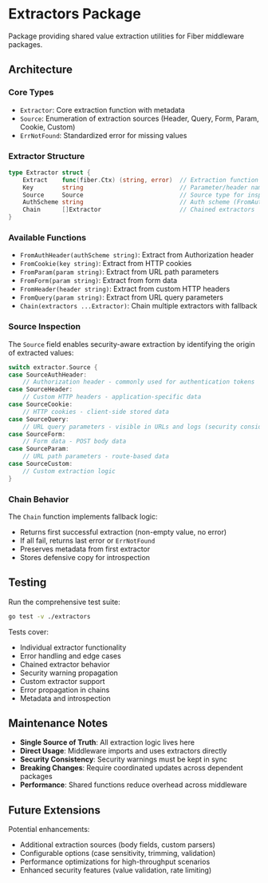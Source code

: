 # Extractors Package

Package providing shared value extraction utilities for Fiber middleware packages.

## Architecture

### Core Types

- `Extractor`: Core extraction function with metadata
- `Source`: Enumeration of extraction sources (Header, Query, Form, Param, Cookie, Custom)
- `ErrNotFound`: Standardized error for missing values

### Extractor Structure

```go
type Extractor struct {
    Extract    func(fiber.Ctx) (string, error)  // Extraction function
    Key        string                           // Parameter/header name
    Source     Source                           // Source type for inspection
    AuthScheme string                           // Auth scheme (FromAuthHeader)
    Chain      []Extractor                      // Chained extractors
}
```

### Available Functions

- `FromAuthHeader(authScheme string)`: Extract from Authorization header
- `FromCookie(key string)`: Extract from HTTP cookies
- `FromParam(param string)`: Extract from URL path parameters
- `FromForm(param string)`: Extract from form data
- `FromHeader(header string)`: Extract from custom HTTP headers
- `FromQuery(param string)`: Extract from URL query parameters
- `Chain(extractors ...Extractor)`: Chain multiple extractors with fallback

### Source Inspection

The `Source` field enables security-aware extraction by identifying the origin of extracted values:

```go
switch extractor.Source {
case SourceAuthHeader:
    // Authorization header - commonly used for authentication tokens
case SourceHeader:
    // Custom HTTP headers - application-specific data
case SourceCookie:
    // HTTP cookies - client-side stored data
case SourceQuery:
    // URL query parameters - visible in URLs and logs (security consideration)
case SourceForm:
    // Form data - POST body data
case SourceParam:
    // URL path parameters - route-based data
case SourceCustom:
    // Custom extraction logic
}
```

### Chain Behavior

The `Chain` function implements fallback logic:

- Returns first successful extraction (non-empty value, no error)
- If all fail, returns last error or `ErrNotFound`
- Preserves metadata from first extractor
- Stores defensive copy for introspection

## Testing

Run the comprehensive test suite:

```bash
go test -v ./extractors
```

Tests cover:

- Individual extractor functionality
- Error handling and edge cases
- Chained extractor behavior
- Security warning propagation
- Custom extractor support
- Error propagation in chains
- Metadata and introspection

## Maintenance Notes

- **Single Source of Truth**: All extraction logic lives here
- **Direct Usage**: Middleware imports and uses extractors directly
- **Security Consistency**: Security warnings must be kept in sync
- **Breaking Changes**: Require coordinated updates across dependent packages
- **Performance**: Shared functions reduce overhead across middleware

## Future Extensions

Potential enhancements:

- Additional extraction sources (body fields, custom parsers)
- Configurable options (case sensitivity, trimming, validation)
- Performance optimizations for high-throughput scenarios
- Enhanced security features (value validation, rate limiting)
